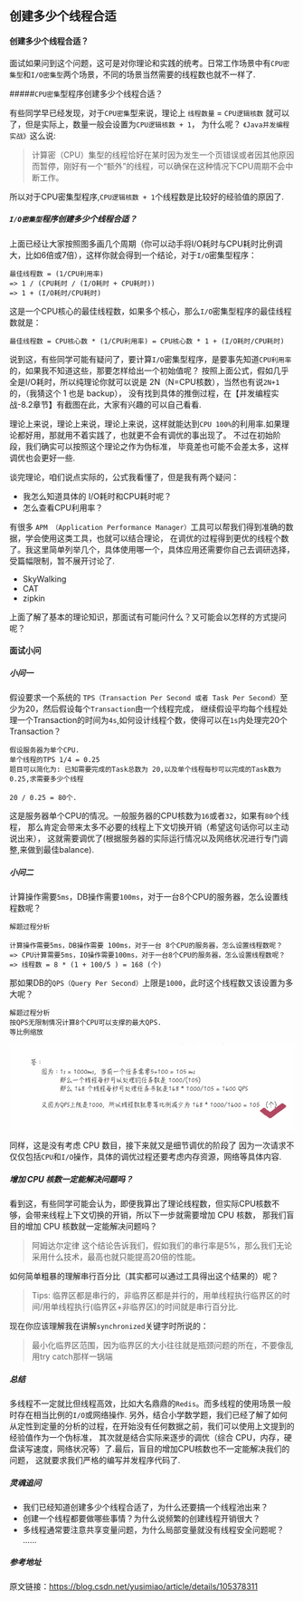 ## 创建多少个线程合适

#### 创建多少个线程合适？

面试如果问到这个问题，这可是对你理论和实践的统考。日常工作场景中有`CPU密集型`和`I/O密集型`两个场景，不同的场景当然需要的线程数也就不一样了.

#####`CPU密集`型程序创建多少个线程合适？

有些同学早已经发现，对于`CPU密集`型来说，理论上 `线程数量` = `CPU逻辑核数` 就可以了，但是实际上，数量一般会设置为`CPU逻辑核数 + 1`， 为什么呢？
`《Java并发编程实战》`这么说:

> 计算密（CPU）集型的线程恰好在某时因为发生一个页错误或者因其他原因而暂停，刚好有一个“额外”的线程，可以确保在这种情况下CPU周期不会中断工作。
>

所以对于CPU密集型程序,`CPU逻辑核数 + 1`个线程数是比较好的经验值的原因了.

##### `I/O密集型`程序创建多少个线程合适？

上面已经让大家按照图多画几个周期（你可以动手将I/O耗时与CPU耗时比例调大，比如6倍或7倍），这样你就会得到一个结论，对于`I/O`密集型程序：

    最佳线程数 = (1/CPU利用率) 
    => 1 / (CPU耗时 / (I/O耗时 + CPU耗时))
    => 1 + (I/O耗时/CPU耗时) 

这是一个CPU核心的最佳线程数，如果多个核心，那么`I/O`密集型程序的最佳线程数就是：

    最佳线程数 = CPU核心数 * (1/CPU利用率) = CPU核心数 * 1 + (I/O耗时/CPU耗时)

说到这，有些同学可能有疑问了，要计算`I/O`密集型程序，是要事先知道`CPU利用率`的，如果我不知道这些，那要怎样给出一个初始值呢？
按照上面公式，假如几乎全是I/O耗时，所以纯理论你就可以说是 2N（N=CPU核数），当然也有说`2N+1`的，（我猜这个 1 也是 backup），
没有找到具体的推倒过程，在【并发编程实战-8.2章节】有截图在此，大家有兴趣的可以自己看看.

理论上来说，理论上来说，理论上来说，这样就能达到`CPU 100%`的利用率.如果理论都好用，那就用不着实践了，也就更不会有调优的事出现了。
不过在初始阶段，我们确实可以按照这个理论之作为伪标准， 毕竟差也可能不会差太多，这样调优也会更好一些.

谈完理论，咱们说点实际的，公式我看懂了，但是我有两个疑问：

 - 我怎么知道具体的 I/O耗时和CPU耗时呢？
 - 怎么查看CPU利用率？
 
有很多 `APM （Application Performance Manager）`工具可以帮我们得到准确的数据，学会使用这类工具，也就可以结合理论，
在调优的过程得到更优的线程个数了。我这里简单列举几个，具体使用哪一个，具体应用还需要你自己去调研选择，受篇幅限制，暂不展开讨论了.

 - SkyWalking
 - CAT
 - zipkin
 
上面了解了基本的理论知识，那面试有可能问什么？又可能会以怎样的方式提问呢？

#### 面试小问

##### 小问一

假设要求一个系统的 `TPS（Transaction Per Second 或者 Task Per Second）`至少为20，然后假设每个`Transaction`由一个线程完成，
继续假设平均每个线程处理一个Transaction的时间为`4s`,如何设计线程个数，使得可以在`1s`内处理完20个Transaction？
    
    假设服务器为单个CPU.
    单个线程的TPS 1/4 = 0.25
    题目可以简化为: 已知需要完成的Task总数为 20,以及单个线程每秒可以完成的Task数为 0.25,求需要多少个线程
    
    20 / 0.25 = 80个. 

这是服务器单个CPU的情况。一般服务器的CPU核数为`16`或者`32`，如果有`80`个线程，
那么肯定会带来太多不必要的线程上下文切换开销（希望这句话你可以主动说出来），
这就需要调优了(根据服务器的实际运行情况以及网络状况进行专门调整,来做到最佳balance).

##### 小问二

计算操作需要`5ms`，DB操作需要`100ms`，对于一台8个CPU的服务器，怎么设置线程数呢？

    解题过程分析
    
    计算操作需要5ms，DB操作需要 100ms，对于一台 8个CPU的服务器，怎么设置线程数呢？
    => CPU计算需要5ms，IO操作需要100ms，对于一台8个CPU的服务器，怎么设置线程数呢？
    => 线程数 = 8 * (1 + 100/5 ) = 168 (个)

那如果DB的`QPS（Query Per Second）`上限是`1000`，此时这个线程数又该设置为多大呢？

    解题过程分析
    按QPS无限制情况计算8个CPU可以支撑的最大QPS.
    等比例缩放
        
![](.multiple_threads_images/5a50008d.png)    

同样，这是没有考虑 CPU 数目，接下来就又是细节调优的阶段了
因为一次请求不仅仅包括`CPU`和`I/O`操作，具体的调优过程还要考虑内存资源，网络等具体内容.

##### 增加 CPU 核数一定能解决问题吗？

看到这，有些同学可能会认为，即便我算出了理论线程数，但实际CPU核数不够，会带来线程上下文切换的开销，所以下一步就需要增加 CPU 核数，
那我们盲目的增加 CPU 核数就一定能解决问题吗？

>阿姆达尔定律
>这个结论告诉我们，假如我们的串行率是5%，那么我们无论采用什么技术，最高也就只能提高20倍的性能。

如何简单粗暴的理解串行百分比（其实都可以通过工具得出这个结果的）呢？
>Tips: 临界区都是串行的，非临界区都是并行的，用单线程执行临界区的时间/用单线程执行(临界区+非临界区)的时间就是串行百分比.

现在你应该理解我在讲解`synchronized`关键字时所说的：
>最小化临界区范围，因为临界区的大小往往就是瓶颈问题的所在，不要像乱用try catch那样一锅端

##### 总结

多线程不一定就比但线程高效，比如大名鼎鼎的`Redis`。而多线程的使用场景一般时存在相当比例的`I/O`或网络操作.
另外，结合小学数学题，我们已经了解了如何从定性到定量的分析的过程，在开始没有任何数据之前，我们可以使用上文提到的经验值作为一个伪标准，
其次就是结合实际来逐步的调优（综合 CPU，内存，硬盘读写速度，网络状况等）了.最后，盲目的增加CPU核数也不一定能解决我们的问题，
这就要求我们严格的编写并发程序代码了.

##### 灵魂追问

 - 我们已经知道创建多少个线程合适了，为什么还要搞一个线程池出来？
 - 创建一个线程都要做哪些事情？为什么说频繁的创建线程开销很大？
 - 多线程通常要注意共享变量问题，为什么局部变量就没有线程安全问题呢？
......

##### 参考地址

原文链接：https://blog.csdn.net/yusimiao/article/details/105378311